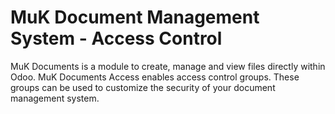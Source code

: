 # MuK Document Management System - Access Control

MuK Documents is a module to create, manage and view files directly within Odoo.
MuK Documents Access enables access control groups. These groups can be used to
customize the security of your document management system.